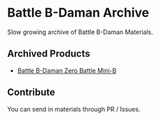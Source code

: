# Battle B-Daman Archive

Slow growing archive of Battle B-Daman Materials.

## Archived Products

 - [Battle B-Daman Zero Battle Mini-B](https://github.com/chent7/battlebdaman/blob/master/Battle%20B-Daman%20Zero%20Battle%20Mini-B/README.m)

## Contribute

You can send in materials through PR / Issues. 
